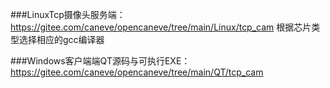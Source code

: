 ###LinuxTcp摄像头服务端：https://gitee.com/caneve/opencaneve/tree/main/Linux/tcp_cam
根据芯片类型选择相应的gcc编译器

###Windows客户端端QT源码与可执行EXE：https://gitee.com/caneve/opencaneve/tree/main/QT/tcp_cam